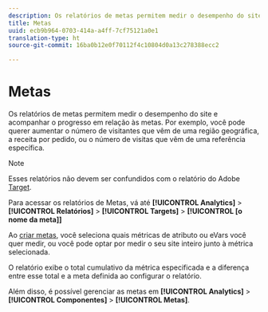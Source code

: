 ```yaml
---
description: Os relatórios de metas permitem medir o desempenho do site e acompanhar o progresso em relação às metas. Por exemplo, você pode querer aumentar o número de visitantes que vêm de uma região geográfica, a receita por pedido, ou o número de visitas que vêm de uma referência específica.
title: Metas
uuid: ecb9b964-0703-414a-a4ff-7cf75121a0e1
translation-type: ht
source-git-commit: 16ba0b12e0f70112f4c10804d0a13c278388ecc2

---
```



# Metas

Os relatórios de metas permitem medir o desempenho do site e acompanhar o progresso em relação às metas. Por exemplo, você pode querer aumentar o número de visitantes que vêm de uma região geográfica, a receita por pedido, ou o número de visitas que vêm de uma referência específica.

>[!NOTE]
>
>Esses relatórios não devem ser confundidos com o relatório do Adobe [Target](/help/components/c-variables/dimensionslist/reports-tnt.md#topic_EBC899DB84A84780A1B8EE95C6C4CF18).

Para acessar os relatórios de Metas, vá até **[!UICONTROL Analytics]** &gt; **[!UICONTROL Relatórios]** &gt; **[!UICONTROL Targets]** &gt; **[!UICONTROL [o nome da meta]]**

Ao [criar metas](https://marketing.adobe.com/resources/help/pt_BR/sc/user/targets.html), você seleciona quais métricas de atributo ou eVars você quer medir, ou você pode optar por medir o seu site inteiro junto à métrica selecionada.

O relatório exibe o total cumulativo da métrica especificada e a diferença entre esse total e a meta definida ao configurar o relatório.

Além disso, é possível gerenciar as metas em **[!UICONTROL Analytics]** &gt; **[!UICONTROL Componentes]** &gt; **[!UICONTROL Metas]**.
